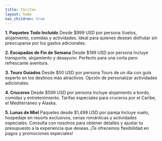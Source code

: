 ```yaml
---
title: Tarifas
layout: home
has_children: true
---
```

**1. Paquetes Todo Incluido**
Desde $999 USD por persona
Vuelos, alojamiento, comidas y actividades.
Ideal para quienes desean disfrutar sin preocuparse por los gastos adicionales.

**2. Escapadas de Fin de Semana**
Desde $199 USD por persona
Incluye transporte, alojamiento y desayuno.
Perfecto para una corta pero refrescante aventura.

**3. Tours Guiados**
Desde $50 USD por persona
Tours de un día con guía experto en los destinos más atractivos.
Opción de personalizar actividades adicionales.

**4. Cruceros**
Desde $599 USD por persona
Incluye alojamiento a bordo, comidas y entretenimiento.
Tarifas especiales para cruceros por el Caribe, el Mediterráneo y Alaska.

**5. Lunas de Miel**
Paquetes desde $1,499 USD por pareja
Incluye vuelo, hospedaje en resorts exclusivos, cenas románticas y actividades especiales.
Consulta con nosotros para obtener detalles y ajustar tu presupuesto a la experiencia que deseas. ¡Te ofrecemos flexibilidad en pagos y promociones especiales!
